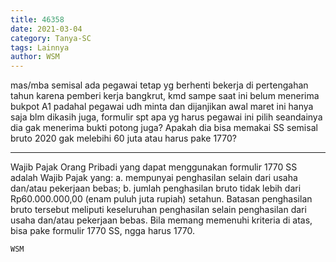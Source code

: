 ```yaml
---
title: 46358
date: 2021-03-04
category: Tanya-SC
tags: Lainnya
author: WSM
---
```


mas/mba semisal ada pegawai tetap yg berhenti bekerja di pertengahan tahun karena pemberi kerja bangkrut, kmd sampe saat ini belum menerima bukpot A1 padahal pegawai udh minta dan dijanjikan awal maret ini hanya saja blm dikasih juga, formulir spt apa yg harus pegawai ini pilih seandainya dia gak menerima bukti potong juga? Apakah dia bisa memakai SS semisal bruto 2020 gak melebihi 60 juta atau harus pake 1770?

---

Wajib Pajak Orang Pribadi yang dapat menggunakan formulir 1770 SS adalah Wajib Pajak yang: a. mempunyai penghasilan selain dari usaha dan/atau pekerjaan bebas; b. jumlah penghasilan bruto tidak lebih dari Rp60.000.000,00 (enam puluh juta rupiah) setahun. Batasan penghasilan bruto tersebut meliputi keseluruhan penghasilan selain penghasilan dari usaha dan/atau pekerjaan bebas. Bila memang memenuhi kriteria di atas, bisa pake formulir 1770 SS, ngga harus 1770.

`WSM`
